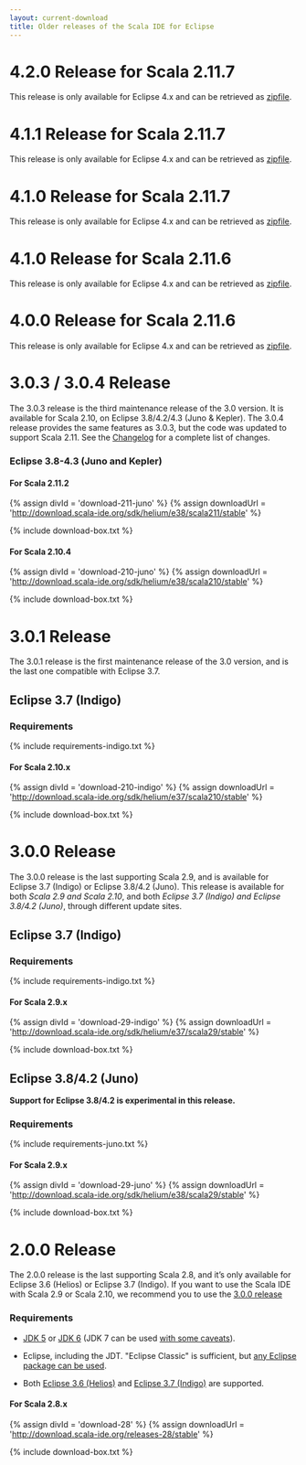 ```yaml
---
layout: current-download
title: Older releases of the Scala IDE for Eclipse
---
```


# 4.2.0 Release for Scala 2.11.7

This release is only available for Eclipse 4.x and can be retrieved as [zipfile][420_2117_zip].

# 4.1.1 Release for Scala 2.11.7

This release is only available for Eclipse 4.x and can be retrieved as [zipfile][411_2117_zip].

# 4.1.0 Release for Scala 2.11.7

This release is only available for Eclipse 4.x and can be retrieved as [zipfile][410_2117_zip].

# 4.1.0 Release for Scala 2.11.6

This release is only available for Eclipse 4.x and can be retrieved as [zipfile][410_2116_zip].

# 4.0.0 Release for Scala 2.11.6

This release is only available for Eclipse 4.x and can be retrieved as [zipfile][400_2116_zip].

# 3.0.3 / 3.0.4 Release

The 3.0.3 release is the third maintenance release of the 3.0 version. It is available
for Scala 2.10, on Eclipse 3.8/4.2/4.3 (Juno & Kepler). The 3.0.4 release provides the same features as 3.0.3, but the code was updated to support Scala
2.11. See the [Changelog][clog] for a complete list of changes.

### Eclipse 3.8-4.3 (Juno and Kepler)

#### For Scala 2.11.2

{% assign divId = 'download-211-juno' %}
{% assign downloadUrl = 'http://download.scala-ide.org/sdk/helium/e38/scala211/stable' %}

{% include download-box.txt %}

#### For Scala 2.10.4

{% assign divId = 'download-210-juno' %}
{% assign downloadUrl = 'http://download.scala-ide.org/sdk/helium/e38/scala210/stable' %}

{% include download-box.txt %}

# 3.0.1 Release

The 3.0.1 release is the first maintenance release of the 3.0 version, and is the last one
compatible with Eclipse 3.7.

## Eclipse 3.7 (Indigo)

### Requirements
{% include requirements-indigo.txt %}

#### For Scala 2.10.x
{% assign divId = 'download-210-indigo' %}
{% assign downloadUrl = 'http://download.scala-ide.org/sdk/helium/e37/scala210/stable' %}

{% include download-box.txt %}


# 3.0.0 Release

The 3.0.0 release is the last supporting Scala 2.9, and is available for Eclipse 3.7 (Indigo)
or Eclipse 3.8/4.2 (Juno).
This release is available for both *Scala 2.9 and Scala 2.10*,
and both *Eclipse 3.7 (Indigo) and Eclipse 3.8/4.2 (Juno)*, through different update sites.

## Eclipse 3.7 (Indigo)

### Requirements
{% include requirements-indigo.txt %}

#### For Scala 2.9.x

{% assign divId = 'download-29-indigo' %}
{% assign downloadUrl = 'http://download.scala-ide.org/sdk/helium/e37/scala29/stable' %}

{% include download-box.txt %}

## Eclipse 3.8/4.2 (Juno)

**Support for Eclipse 3.8/4.2 is experimental in this release.**

### Requirements
{% include requirements-juno.txt %}

#### For Scala 2.9.x

{% assign divId = 'download-29-juno' %}
{% assign downloadUrl = 'http://download.scala-ide.org/sdk/helium/e38/scala29/stable' %}

{% include download-box.txt %}

# 2.0.0 Release

The 2.0.0 release is the last supporting Scala 2.8, and it’s only available for Eclipse
3.6 (Helios) or Eclipse 3.7 (Indigo). If you want to use the Scala IDE with Scala 2.9 or
Scala 2.10, we recommend you to use the [3.0.0 release](#300_release)

### Requirements
* [JDK 5][jdk5] or [JDK 6][jdk6] (JDK 7 can be used [with some caveats][ide-java7]).

* Eclipse, including the JDT. "Eclipse Classic" is sufficient, but [any Eclipse package can be used][eclipse-package-to-use].

* Both [Eclipse 3.6 (Helios)][eclipse-helios] and [Eclipse 3.7 (Indigo)][eclipse-indigo] are supported.

[jdk5]: http://www.oracle.com/technetwork/java/javasebusiness/downloads/java-archive-downloads-javase5-419410.html
[jdk6]: http://www.oracle.com/technetwork/java/javasebusiness/downloads/java-archive-downloads-javase6-419409.html
[ide-java7]: /blog/java-7.html
[eclipse-package-to-use]: http://scala-ide.org/docs/current-user-doc/faq/index.html#what-eclipse-package-should-i-use
[eclipse-helios]: http://www.eclipse.org/downloads/packages/release/helios/sr2
[eclipse-indigo]: http://www.eclipse.org/downloads/packages/release/indigo/sr2
[clog]: http://scala-ide.org/docs/changelog.html
[400_2116_zip]: http://download.scala-ide.org/sdk/lithium/e44/scala211/stable/site_assembly-20150305-1905.zip
[410_2116_zip]: http://download.scala-ide.org/sdk/lithium/e44/scala211/stable/site_assembly-20150525-1654.zip
[410_2117_zip]: http://download.scala-ide.org/sdk/lithium/e44/scala211/stable/site_assembly-20150709-0701.zip
[411_2117_zip]: http://download.scala-ide.org/sdk/lithium/e44/scala211/stable/site_assembly-20150729-0028.zip
[420_2117_zip]: http://download.scala-ide.org/sdk/lithium/e44/scala211/stable/site_assembly-20150928-2314.zip

#### For Scala 2.8.x

{% assign divId = 'download-28' %}
{% assign downloadUrl = 'http://download.scala-ide.org/releases-28/stable' %}

{% include download-box.txt %}
